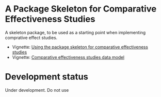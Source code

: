 A Package Skeleton for Comparative Effectiveness Studies
========================================================

A skeleton package, to be used as a starting point when implementing comprative effect studies.

* Vignette: [Using the package skeleton for comparative effectiveness studies](https://github.com/OHDSI/hiv_test_study/raw/master/inst/doc/UsingSkeletonPackage.pdf)
* Vignette: [Comparative effectiveness studies data model](https://github.com/OHDSI/hiv_test_study/raw/master/inst/doc/DataModel.pdf)

# Development status

Under development. Do not use
